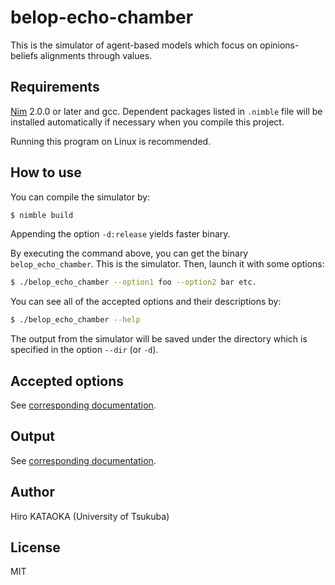 # belop-echo-chamber

This is the simulator of agent-based models which focus on opinions-beliefs alignments through values.

## Requirements
[Nim](https://nim-lang.org/) 2.0.0 or later and gcc.
Dependent packages listed in `.nimble` file will be installed automatically if necessary when you compile this project.

Running this program on Linux is recommended.

## How to use
You can compile the simulator by:

```bash
$ nimble build
```

Appending the option `-d:release` yields faster binary.

By executing the command above, you can get the binary `belop_echo_chamber`.
This is the simulator.
Then, launch it with some options:

```bash
$ ./belop_echo_chamber --option1 foo --option2 bar etc.
```

You can see all of the accepted options and their descriptions by:

```bash
$ ./belop_echo_chamber --help
```

The output from the simulator will be saved under the directory which is specified in the option `--dir` (or `-d`).

## Accepted options
See [corresponding documentation](./docs/options.md).

## Output
See [corresponding documentation](./docs/output.md).

## Author
Hiro KATAOKA (University of Tsukuba)

## License
MIT